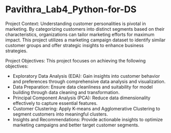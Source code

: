 # Pavithra_Lab4_Python-for-DS

Project Context:
Understanding customer personalities is pivotal in marketing. By categorizing customers into distinct segments based on their characteristics, organizations can tailor marketing efforts for maximum impact. This project utilizes a marketing campaign dataset to identify similar customer groups and offer strategic insights to enhance business strategies.

Project Objectives:
This project focuses on achieving the following objectives:

- Exploratory Data Analysis (EDA): Gain insights into customer behavior and preferences through comprehensive data analysis and visualization.
- Data Preparation: Ensure data cleanliness and suitability for model building through data cleaning and transformation.
- Principal Component Analysis (PCA): Reduce data dimensionality effectively to capture essential features.
- Customer Clustering: Apply K-means and Agglomerative Clustering to segment customers into meaningful clusters.
- Insights and Recommendations: Provide actionable insights to optimize marketing campaigns and better target customer segments.









